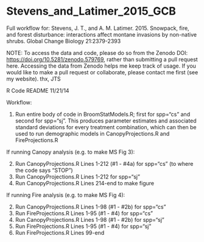 # Stevens_and_Latimer_2015_GCB
Full workflow for: Stevens, J. T., and A. M. Latimer. 2015. Snowpack, fire, and forest disturbance: interactions affect montane invasions by non-native shrubs. Global Change Biology 21:2379-2393

NOTE: To access the data and code, please do so from the Zenodo DOI: https://doi.org/10.5281/zenodo.579769, rather than submitting a pull request here. Accessing the data from Zenodo helps me keep track of usage. If you would like to make a pull request or collaborate, please contact me first (see my website). thx, JTS

R Code README 11/21/14

Workflow:

1) Run entire body of code in BroomStatModels.R; first for spp=“cs” and second for spp=“sj”. This produces parameter estimates and associated standard deviations for every treatment combination, which can then be used to run demographic models in CanopyProjections.R and FireProjections.R

If running Canopy analysis (e.g. to make MS Fig 3):

2) Run CanopyProjections.R Lines 1-212 (#1 - #4a) for spp=“cs” (to where the code says “STOP”)
3) Run CanopyProjections.R Lines 1-212 for spp=“sj”
4) Run CanopyProjections.R Lines 214-end to make figure

If running Fire analysis (e.g. to make MS Fig 4):

2) Run CanopyProjections.R Lines 1-98 (#1 - #2b) for spp=“cs”
3) Run FireProjections.R Lines 1-95 (#1 - #4) for spp=“cs”
4) Run CanopyProjections.R Lines 1-98 (#1 - #2b) for spp=“sj”
5) Run FireProjections.R Lines 1-95 (#1 - #4) for spp=“sj”
6) Run FireProjections.R Lines 99-end
